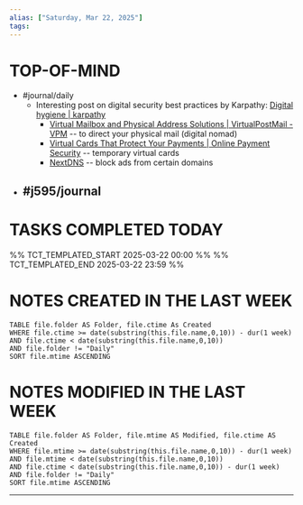 ```yaml
---
alias: ["Saturday, Mar 22, 2025"]
tags: 
---
```

# TOP-OF-MIND
- #journal/daily 
	- Interesting post on digital security best practices by Karpathy: [Digital hygiene \| karpathy](https://karpathy.bearblog.dev/digital-hygiene/?__readwiseLocation=)
		- [Virtual Mailbox and Physical Address Solutions \| VirtualPostMail - VPM](https://www.virtualpostmail.com/) -- to direct your physical mail (digital nomad)
		- [Virtual Cards That Protect Your Payments \| Online Payment Security](https://www.privacy.com/) -- temporary virtual cards
		- [NextDNS](https://my.nextdns.io/8bbff9/setup) -- block ads from certain domains
- #j595/journal 
	- 

# TASKS COMPLETED TODAY
%% TCT_TEMPLATED_START 2025-03-22 00:00 %%
%% TCT_TEMPLATED_END 2025-03-22 23:59 %%



# NOTES CREATED IN THE LAST WEEK
``` dataview
TABLE file.folder AS Folder, file.ctime As Created
WHERE file.ctime >= date(substring(this.file.name,0,10)) - dur(1 week) 
AND file.ctime < date(substring(this.file.name,0,10)) 
AND file.folder != "Daily"
SORT file.mtime ASCENDING
```

# NOTES MODIFIED IN THE LAST WEEK
``` dataview
TABLE file.folder AS Folder, file.mtime AS Modified, file.ctime AS Created
WHERE file.mtime >= date(substring(this.file.name,0,10)) - dur(1 week)
AND file.mtime < date(substring(this.file.name,0,10))
AND file.ctime < date(substring(this.file.name,0,10)) - dur(1 week)
AND file.folder != "Daily"
SORT file.mtime ASCENDING
```
---
